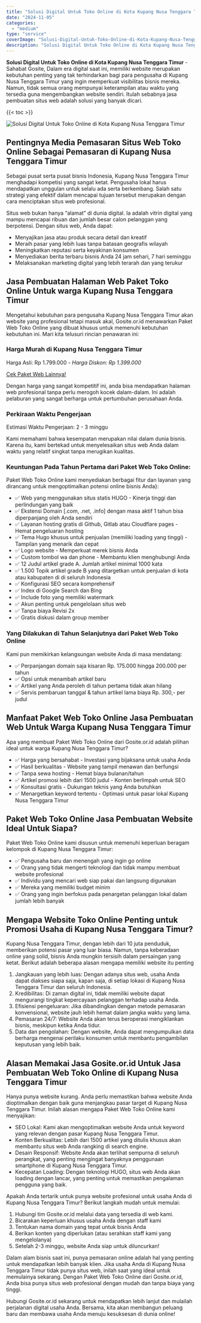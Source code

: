 ```yaml
---
title: "Solusi Digital Untuk Toko Online di Kota Kupang Nusa Tenggara Timur"
date: "2024-11-05"
categories: 
  - "medium"
type: "service"
coverImage: "Solusi-Digital-Untuk-Toko-Online-di-Kota-Kupang-Nusa-Tenggara-Timur.png"
description: "Solusi Digital Untuk Toko Online di Kota Kupang Nusa Tenggara Timur. Hubungi Gosite.or.id sekarang untuk mendapatkan lebih lanjut dan mulailah perjalanan dig..."
---
```


**Solusi Digital Untuk Toko Online di Kota Kupang Nusa Tenggara Timur** - Sahabat Gosite, Dalam era digital saat ini, memiliki website merupakan kebutuhan penting yang tak terhindarkan bagi para pengusaha di Kupang Nusa Tenggara Timur yang ingin memperkuat visibilitas bisnis mereka. Namun, tidak semua orang mempunyai keterampilan atau waktu yang tersedia guna mengembangkan website sendiri. Itulah sebabnya jasa pembuatan situs web adalah solusi yang banyak dicari.

{{< toc >}}

![Solusi Digital Untuk Toko Online di Kota Kupang Nusa Tenggara Timur](/images/medium/Solusi-Digital-Untuk-Toko-Online-di-Kota-Kupang-Nusa-Tenggara-Timur.png)

## Pentingnya Media Pemasaran Situs Web Toko Online Sebagai Pemasaran di Kupang Nusa Tenggara Timur

Sebagai pusat serta pusat bisnis Indonesia, Kupang Nusa Tenggara Timur menghadapi kompetisi yang sangat ketat. Pengusaha lokal harus mendapatkan unggulan untuk selalu ada serta berkembang. Salah satu strategi yang efektif dalam mencapai tujuan tersebut merupakan dengan cara menciptakan situs web profesional.

Situs web bukan hanya “alamat” di dunia digital. Ia adalah vitrin digital yang mampu mencapai ribuan dan jumlah besar calon pelanggan yang berpotensi. Dengan situs web, Anda dapat:

- Menyajikan jasa atau produk secara detail dan kreatif
- Meraih pasar yang lebih luas tanpa batasan geografis wilayah
- Meningkatkan reputasi serta keyakinan konsumen
- Menyediakan berita terbaru bisnis Anda 24 jam sehari, 7 hari seminggu
- Melaksanakan marketing digital yang lebih terarah dan yang terukur

## Jasa Pembuatan Halaman Web Paket Toko Online Untuk warga Kupang Nusa Tenggara Timur

Mengetahui kebutuhan para pengusaha Kupang Nusa Tenggara Timur akan website yang profesional tetapi masuk akal, Gosite.or.id menawarkan Paket Web Toko Online yang dibuat khusus untuk memenuhi kebutuhan kebutuhan ini. Mari kita telusuri rincian penawaran ini:

### Harga Murah di Kupang Nusa Tenggara Timur

<a class="cta-button">Harga Asli: Rp 1.799.000 - <em>Harga Diskon: Rp 1.399.000</em></a>

<a href="/jasa-web/" class="cta-button">Cek Paket Web Lainnya!</a>

Dengan harga yang sangat kompetitif ini, anda bisa mendapatkan halaman web profesional tanpa perlu merogoh kocek dalam-dalam. Ini adalah pelaburan yang sangat berharga untuk pertumbuhan perusahaan Anda.

### Perkiraan Waktu Pengerjaan

Estimasi Waktu Pengerjaan: 2 - 3 minggu

Kami memahami bahwa kesempatan merupakan nilai dalam dunia bisnis. Karena itu, kami bertekad untuk menyelesaikan situs web Anda dalam waktu yang relatif singkat tanpa merugikan kualitas.

### Keuntungan Pada Tahun Pertama dari Paket Web Toko Online:

Paket Web Toko Online kami menyediakan berbagai fitur dan layanan yang dirancang untuk mengoptimalkan potensi online bisnis Anda}:

- ✅ Web yang menggunakan situs statis HUGO - Kinerja tinggi dan perlindungan yang baik
- ✅ Ekstensi Domain \[.com, .net, .info\] dengan masa aktif 1 tahun bisa diperpanjang oleh Anda sendiri
- ✅ Layanan hosting gratis di Github, Gitlab atau Cloudflare pages - Hemat pengeluaran hosting
- ✅ Tema Hugo khusus untuk penjualan (memiliki loading yang tinggi) - Tampilan yang menarik dan cepat
- ✅ Logo website - Memperkuat merek bisnis Anda
- ✅ Custom tombol wa dan phone - Membantu klien menghubungi Anda
- ✅ 12 Judul artikel grade A. Jumlah artikel minimal 1000 kata
- ✅ 1.500 Topik artikel grade B yang ditargetkan untuk penjualan di kota atau kabupaten di di seluruh Indonesia
- ✅ Konfigurasi SEO secara komprehensif
- ✅ Index di Google Search dan Bing
- ✅ Include foto yang memiliki watermark
- ✅ Akun penting untuk pengelolaan situs web
- ✅ Tanpa biaya Revisi 2x
- ✅ Gratis diskusi dalam group member

### Yang Dilakukan di Tahun Selanjutnya dari Paket Web Toko Online

Kami pun memikirkan kelangsungan website Anda di masa mendatang:

- ✅ Perpanjangan domain saja kisaran Rp. 175.000 hingga 200.000 per tahun
- ✅ Opsi untuk menambah artikel baru
- ✅ Artikel yang Anda peroleh di tahun pertama tidak akan hilang
- ✅ Servis pembaruan tanggal & tahun artikel lama biaya Rp. 300,- per judul

## Manfaat Paket Web Toko Online Jasa Pembuatan Web Untuk Warga Kupang Nusa Tenggara Timur

Apa yang membuat Paket Web Toko Online dari Gosite.or.id adalah pilihan ideal untuk warga Kupang Nusa Tenggara Timur?

- ✅ Harga yang bersahabat - Investasi yang bijaksana untuk usaha Anda
- ✅ Hasil berkualitas - Website yang tampil menawan dan berfungsi
- ✅ Tanpa sewa hosting - Hemat biaya bulanan/tahun
- ✅ Artikel promosi lebih dari 1500 judul - Konten berlimpah untuk SEO
- ✅ Konsultasi gratis - Dukungan teknis yang Anda butuhkan
- ✅ Menargetkan keyword tertentu - Optimasi untuk pasar lokal Kupang Nusa Tenggara Timur

## Paket Web Toko Online Jasa Pembuatan Website Ideal Untuk Siapa?

Paket Web Toko Online kami disusun untuk memenuhi keperluan beragam kelompok di Kupang Nusa Tenggara Timur:

- ✅ Pengusaha baru dan menengah yang ingin go online
- ✅ Orang yang tidak mengerti teknologi dan tidak mampu membuat website profesional
- ✅ Individu yang mencari web siap pakai dan langsung digunakan
- ✅ Mereka yang memiliki budget minim
- ✅ Orang yang ingin berfokus pada penargetan pelanggan lokal dalam jumlah lebih banyak

## Mengapa Website Toko Online Penting untuk Promosi Usaha di Kupang Nusa Tenggara Timur?

Kupang Nusa Tenggara Timur, dengan lebih dari 10 juta penduduk, memberikan potensi pasar yang luar biasa. Namun, tanpa keberadaan online yang solid, bisnis Anda mungkin tersisih dalam persaingan yang ketat. Berikut adalah beberapa alasan mengapa memiliki website itu penting

1. Jangkauan yang lebih luas: Dengan adanya situs web, usaha Anda dapat diakses siapa saja, kapan saja, di setiap lokasi di Kupang Nusa Tenggara Timur dan seluruh Indonesia.
2. Kredibilitas: Di zaman digital ini, tidak memiliki website dapat mengurangi tingkat kepercayaan pelanggan terhadap usaha Anda.
3. Efisiensi pengeluaran: Jika dibandingkan dengan metode pemasaran konvensional, website jauh lebih hemat dalam jangka waktu yang lama.
4. Pemasaran 24/7: Website Anda akan terus beroperasi mengiklankan bisnis, meskipun ketika Anda tidur.
5. Data dan pengolahan: Dengan website, Anda dapat mengumpulkan data berharga mengenai perilaku konsumen untuk membantu pengambilan keputusan yang lebih baik.

## Alasan Memakai Jasa Gosite.or.id Untuk Jasa Pembuatan Web Toko Online di Kupang Nusa Tenggara Timur

Hanya punya website kurang. Anda perlu memastikan bahwa website Anda dioptimalkan dengan baik guna menjangkau pasar target di Kupang Nusa Tenggara Timur. Inilah alasan mengapa Paket Web Toko Online kami menyajikan:

- SEO Lokal: Kami akan mengoptimalkan website Anda untuk keyword yang relevan dengan pasar Kupang Nusa Tenggara Timur.
- Konten Berkualitas: Lebih dari 1500 artikel yang ditulis khusus akan membantu situs web Anda rangking di search engine.
- Desain Responsif: Website Anda akan terlihat sempurna di seluruh perangkat, yang penting mengingat banyaknya penggunaan smartphone di Kupang Nusa Tenggara Timur.
- Kecepatan Loading: Dengan teknologi HUGO, situs web Anda akan loading dengan lancar, yang penting untuk memastikan pengalaman pengguna yang baik.

Apakah Anda tertarik untuk punya website profesional untuk usaha Anda di Kupang Nusa Tenggara Timur? Berikut langkah mudah untuk memulai:

1. Hubungi tim Gosite.or.id melalui data yang tersedia di web kami.
2. Bicarakan keperluan khusus usaha Anda dengan staff kami
3. Tentukan nama domain yang tepat untuk bisnis Anda
4. Berikan konten yang diperlukan (atau serahkan staff kami yang mengelolanya)
5. Setelah 2-3 minggu, website Anda siap untuk diluncurkan!

Dalam alam bisnis saat ini, punya pemasaran online adalah hal yang penting untuk mendapatkan lebih banyak klien. Jika usaha Anda di Kupang Nusa Tenggara Timur tidak punya situs web, inilah saat yang ideal untuk memulainya sekarang. Dengan Paket Web Toko Online dari Gosite.or.id, Anda bisa punya situs web profesional dengan mudah dan tanpa biaya yang tinggi.

Hubungi Gosite.or.id sekarang untuk mendapatkan lebih lanjut dan mulailah perjalanan digital usaha Anda. Bersama, kita akan membangun peluang baru dan membawa usaha Anda menuju kesuksesan di dunia online!